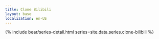 ```yaml
---
title: Clone Bilibili
layout: base
localization: en-US
---
```


{% include bear/series-detail.html
    series=site.data.series.clone-bilibili
%}